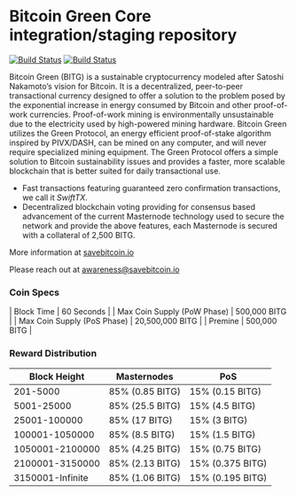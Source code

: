 Bitcoin Green Core integration/staging repository
=================================================
[![Build Status](https://travis-ci.org/bitcoingreen/bitcoingreen.svg?branch=master)](https://travis-ci.org/bitcoingreen/bitcoingreen) [![Build Status](https://travis-ci.org/bitcoingreen/bitcoingreen.svg?branch=master)](https://travis-ci.org/bitcoingreen/bitcoingreen) 


Bitcoin Green (BITG) is a sustainable cryptocurrency modeled after Satoshi Nakamoto’s vision for Bitcoin. It is a decentralized, peer-to-peer transactional currency designed to offer a solution to the problem posed by the exponential increase in energy consumed by Bitcoin and other proof-of-work currencies. Proof-of-work mining is environmentally unsustainable due to the electricity used by high-powered mining hardware. Bitcoin Green utilizes the Green Protocol, an energy efficient proof-of-stake algorithm inspired by PIVX/DASH, can be mined on any computer, and will never require specialized mining equipment. The Green Protocol offers a simple solution to Bitcoin sustainability issues and provides a faster, more scalable blockchain that is better suited for daily transactional use.

- Fast transactions featuring guaranteed zero confirmation transactions, we call it _SwiftTX_.
- Decentralized blockchain voting providing for consensus based advancement of the current Masternode
  technology used to secure the network and provide the above features, each Masternode is secured
  with a collateral of 2,500 BITG.

More information at [savebitcoin.io](http://www.savebitcoin.io)

Please reach out at awareness@savebitcoin.io

### Coin Specs
| Block Time                  | 60 Seconds      |
| Max Coin Supply (PoW Phase) | 500,000 BITG    |
| Max Coin Supply (PoS Phase) | 20,500,000 BITG |
| Premine                     | 500,000 BITG    |

### Reward Distribution

| **Block Height** | **Masternodes**  | **PoS**          |
|------------------|------------------|------------------|
| 201-5000         | 85% (0.85 BITG)  | 15% (0.15 BITG)   | 
| 5001-25000       | 85% (25.5 BITG)  | 15% (4.5 BITG)     |
| 25001-100000     | 85% (17 BITG)    | 15% (3 BITG)     | 
| 100001-1050000   | 85% (8.5 BITG)   | 15% (1.5 BITG)     |
| 1050001-2100000  | 85% (4.25 BITG)  | 15% (0.75 BITG)   | 
| 2100001-3150000  | 85% (2.13 BITG)  | 15% (0.375 BITG)  | 
| 3150001-Infinite | 85% (1.06 BITG)  | 15% (0.195 BITG)  | 
